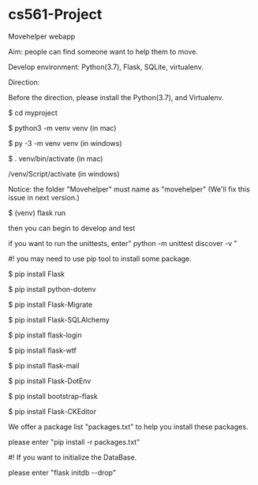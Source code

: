 # cs561-Project  

Movehelper webapp

Aim: people can find someone want to help them to move.

Develop environment: Python(3.7), Flask, SQLite, virtualenv.

Direction:

Before the direction, please install the Python(3.7), and Virtualenv.

$ cd myproject

$ python3 -m venv venv (in mac)

$ py -3 -m venv venv (in windows)

$ . venv/bin/activate (in mac)

/venv/Script/activate (in windows)

Notice: the folder "Movehelper" must name as "movehelper" (We'll fix this issue in next version.)

$ (venv) flask run

then you can begin to develop and test

if you want to run the unittests, enter" python -m unittest discover -v "

#! you may need to use pip tool to install some package.

$ pip install Flask

$ pip install python-dotenv

$ pip install Flask-Migrate

$ pip install Flask-SQLAlchemy

$ pip install flask-login

$ pip install flask-wtf

$ pip install flask-mail

$ pip install Flask-DotEnv

$ pip install bootstrap-flask

$ pip install Flask-CKEditor

We offer a package list "packages.txt" to help you install these packages.

please enter "pip install -r packages.txt"

#! If you want to initialize the DataBase.

please enter "flask initdb --drop"
